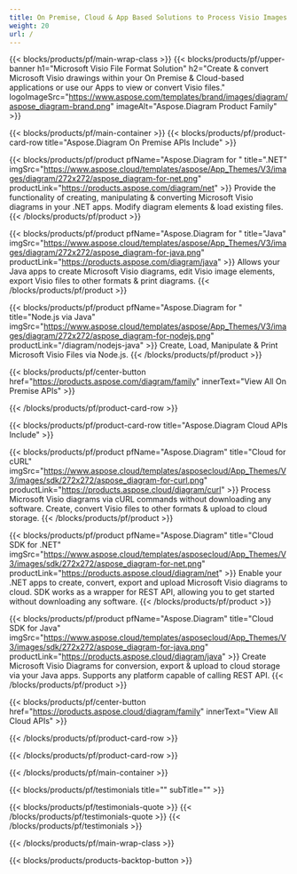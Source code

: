 ```yaml
---
title: On Premise, Cloud & App Based Solutions to Process Visio Images 
weight: 20
url: /
---
```


{{< blocks/products/pf/main-wrap-class >}}
{{< blocks/products/pf/upper-banner h1="Microsoft Visio File Format Solution" h2="Create & convert Microsoft Visio drawings within your On Premise & Cloud-based applications or use our Apps to view or convert Visio files." logoImageSrc="https://www.aspose.com/templates/brand/images/diagram/aspose_diagram-brand.png" imageAlt="Aspose.Diagram Product Family" >}}

{{< blocks/products/pf/main-container >}}
{{< blocks/products/pf/product-card-row title="Aspose.Diagram On Premise APIs Include" >}}

{{< blocks/products/pf/product pfName="Aspose.Diagram for " title=".NET" imgSrc="https://www.aspose.cloud/templates/aspose/App_Themes/V3/images/diagram/272x272/aspose_diagram-for-net.png" productLink="https://products.aspose.com/diagram/net" >}}
Provide the functionality of creating, manipulating & converting Microsoft Visio diagrams in your .NET apps. Modify diagram elements & load existing files.
{{< /blocks/products/pf/product >}}

{{< blocks/products/pf/product pfName="Aspose.Diagram for " title="Java" imgSrc="https://www.aspose.cloud/templates/aspose/App_Themes/V3/images/diagram/272x272/aspose_diagram-for-java.png" productLink="https://products.aspose.com/diagram/java" >}}
Allows your Java apps to create Microsoft Visio diagrams, edit Visio image elements, export Visio files to other formats & print diagrams.
{{< /blocks/products/pf/product >}}

{{< blocks/products/pf/product pfName="Aspose.Diagram for " title="Node.js via Java" imgSrc="https://www.aspose.cloud/templates/aspose/App_Themes/V3/images/diagram/272x272/aspose_diagram-for-nodejs.png" productLink="/diagram/nodejs-java" >}}
Create, Load, Manipulate & Print Microsoft Visio Files via Node.js.
{{< /blocks/products/pf/product >}}

{{< blocks/products/pf/center-button href="https://products.aspose.com/diagram/family" innerText="View All On Premise APIs" >}}

{{< /blocks/products/pf/product-card-row >}}

{{< blocks/products/pf/product-card-row title="Aspose.Diagram Cloud APIs Include" >}}

{{< blocks/products/pf/product pfName="Aspose.Diagram" title="Cloud for cURL" imgSrc="https://www.aspose.cloud/templates/asposecloud/App_Themes/V3/images/sdk/272x272/aspose_diagram-for-curl.png" productLink="https://products.aspose.cloud/diagram/curl" >}}
Process Microsoft Visio diagrams via cURL commands without downloading any software. Create, convert Visio files to other formats & upload to cloud storage.
{{< /blocks/products/pf/product >}}

{{< blocks/products/pf/product pfName="Aspose.Diagram" title="Cloud SDK for .NET" imgSrc="https://www.aspose.cloud/templates/asposecloud/App_Themes/V3/images/sdk/272x272/aspose_diagram-for-net.png" productLink="https://products.aspose.cloud/diagram/net" >}}
Enable your .NET apps to create, convert, export and upload Microsoft Visio diagrams to cloud. SDK works as a wrapper for REST API, allowing you to get started without downloading any software.
{{< /blocks/products/pf/product >}}

{{< blocks/products/pf/product pfName="Aspose.Diagram" title="Cloud SDK for Java" imgSrc="https://www.aspose.cloud/templates/asposecloud/App_Themes/V3/images/sdk/272x272/aspose_diagram-for-java.png" productLink="https://products.aspose.cloud/diagram/java" >}}
Create Microsoft Visio Diagrams for conversion, export & upload to cloud storage via your Java apps. Supports any platform capable of calling REST API.
{{< /blocks/products/pf/product >}}

{{< blocks/products/pf/center-button href="https://products.aspose.cloud/diagram/family" innerText="View All Cloud APIs" >}}

{{< /blocks/products/pf/product-card-row >}}

{{< /blocks/products/pf/product-card-row >}}

{{< /blocks/products/pf/main-container >}}

{{< blocks/products/pf/testimonials title="" subTitle="" >}}

{{< blocks/products/pf/testimonials-quote >}}
{{< /blocks/products/pf/testimonials-quote >}}
{{< /blocks/products/pf/testimonials >}}

{{< /blocks/products/pf/main-wrap-class >}}

{{< blocks/products/products-backtop-button >}}